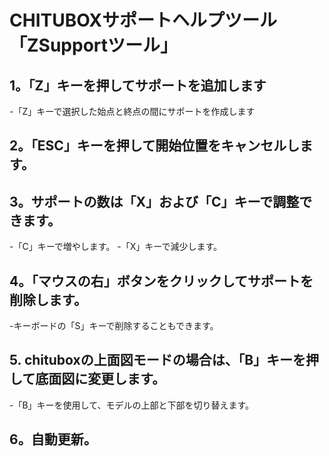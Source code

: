 # CHITUBOXサポートヘルプツール「ZSupportツール」

## 1。「Z」キーを押してサポートを追加します
-「Z」キーで選択した始点と終点の間にサポートを作成します

## 2。「ESC」キーを押して開始位置をキャンセルします。

## 3。サポートの数は「X」および「C」キーで調整できます。
-「C」キーで増やします。
-「X」キーで減少します。

## 4。「マウスの右」ボタンをクリックしてサポートを削除します。
-キーボードの「S」キーで削除することもできます。

## 5. chituboxの上面図モードの場合は、「B」キーを押して底面図に変更します。
-「B」キーを使用して、モデルの上部と下部を切り替えます。

## 6。自動更新。
